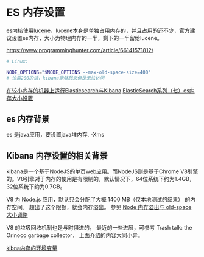 
# ES 内存设置

es内核使用lucene，lucene本身是单独占用内存的，并且占用的还不少，官方建议设置es内存，大小为物理内存的一半，剩下的一半留给lucene。

https://www.programminghunter.com/article/66141571812/
```bash
# Linux:

NODE_OPTIONS="$NODE_OPTIONS --max-old-space-size=400"
# 设置200的话，kibana能够起来但是无法访问
```

[在较小内存的机器上运行Elasticsearch与Kibana](https://cloud.tencent.com/developer/article/1464483)
[ElasticSearch系列（七）es内存大小设置](https://blog.csdn.net/csdn_20150804/article/details/107917560)

## es 内存背景

es 是java应用，要设置java堆内存, -Xms 


##  Kibana 内存设置的相关背景

kibana是一个基于NodeJS的单页web应用。而NodeJS则是基于Chrome V8引擎的。V8引擎对于内存的使用是有限制的，默认情况下，64位系统下约为1.4GB，32位系统下约为0.7GB。

V8 为 Node.js 应用，默认只会分配了大概 1400 MB（仅本地测试的结果） 的内存空间。
超出了这个限额，就会内存溢出。
参见 [ Node 内存溢出与 old-space 大小调整](https://www.jianshu.com/p/88d229ebae1c) 

V8 的垃圾回收机制也是与时俱进的，
最近的一些进展，可参考 Trash talk: the Orinoco garbage collector，
上面介绍的内容大同小异。


[kibna内存的环境变量](https://github.com/elastic/kibana/issues/9006)



